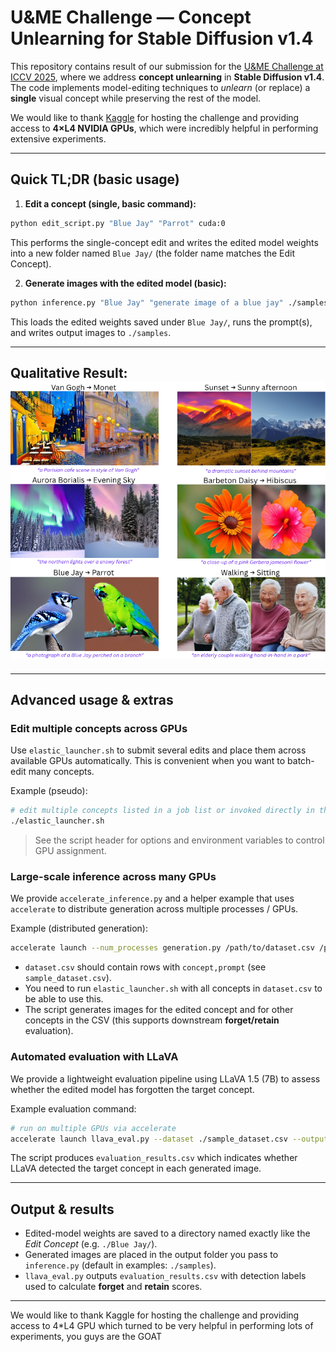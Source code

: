 # U&ME Challenge — Concept Unlearning for Stable Diffusion v1.4

This repository contains result of our submission for the [U&ME Challenge at ICCV 2025](https://sites.google.com/view/u-and-me-workshop/), where we address **concept unlearning** in **Stable Diffusion v1.4**. The code implements model-editing techniques to *unlearn* (or replace) a **single** visual concept while preserving the rest of the model.

We would like to thank [Kaggle](https://www.kaggle.com/) for hosting the challenge and providing access to **4×L4 NVIDIA GPUs**, which were incredibly helpful in performing extensive experiments.

---

## Quick TL;DR (basic usage)

1. **Edit a concept (single, basic command):**

```bash
python edit_script.py "Blue Jay" "Parrot" cuda:0
```

This performs the single-concept edit and writes the edited model weights into a new folder named `Blue Jay/` (the folder name matches the Edit Concept).

2. **Generate images with the edited model (basic):**

```bash
python inference.py "Blue Jay" "generate image of a blue jay" ./samples --num_images 10 --batch_size 4
```

This loads the edited weights saved under `Blue Jay/`, runs the prompt(s), and writes output images to `./samples`.

---

## Qualitative Result: ![Concept Unlearning Examples](assets/results.png)

---

## Advanced usage & extras

### Edit multiple concepts across GPUs

Use `elastic_launcher.sh` to submit several edits and place them across available GPUs automatically. This is convenient when you want to batch-edit many concepts.

Example (pseudo):

```bash
# edit multiple concepts listed in a job list or invoked directly in the script
./elastic_launcher.sh
```

> See the script header for options and environment variables to control GPU assignment.

### Large-scale inference across many GPUs

We provide `accelerate_inference.py` and a helper example that uses `accelerate` to distribute generation across multiple processes / GPUs.

Example (distributed generation):

```bash
accelerate launch --num_processes generation.py /path/to/dataset.csv /path/to/output --imgs 10 --batch_size 10
```

* `dataset.csv` should contain rows with `concept,prompt` (see `sample_dataset.csv`).
* You need to run `elastic_launcher.sh` with all concepts in `dataset.csv` to be able to use this.
* The script generates images for the edited concept and for other concepts in the CSV (this supports downstream **forget/retain** evaluation).

### Automated evaluation with LLaVA

We provide a lightweight evaluation pipeline using LLaVA 1.5 (7B) to assess whether the edited model has forgotten the target concept.

Example evaluation command:

```bash
# run on multiple GPUs via accelerate
accelerate launch llava_eval.py --dataset ./sample_dataset.csv --output_dir ./clip_edit
```

The script produces `evaluation_results.csv` which indicates whether LLaVA detected the target concept in each generated image.

---

## Output & results

* Edited-model weights are saved to a directory named exactly like the *Edit Concept* (e.g. `./Blue Jay/`).
* Generated images are placed in the output folder you pass to `inference.py` (default in examples: `./samples`).
* `llava_eval.py` outputs `evaluation_results.csv` with detection labels used to calculate **forget** and **retain** scores.
---

We would like to thank Kaggle for hosting the challenge and providing access to 4*L4 GPU which turned to be very helpful in performing lots of experiments, you guys are the GOAT
